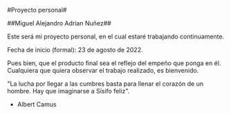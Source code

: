 
#Proyecto personal# 

##Miguel Alejandro Adrian Nuñez##

Este será mi  proyecto personal, en el cual estaré trabajando continuamente.

Fecha de inicio (formal): 23 de agosto de 2022.

Pues bien, que el producto final sea el reflejo del empeño que ponga en él. Cualquiera que quiera observar el trabajo realizado, es bienvenido. 

"La lucha por llegar a las cumbres basta para llenar el corazón de un hombre. Hay que imaginarse a Sísifo feliz".

- Albert Camus
